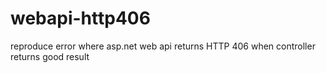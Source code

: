 # webapi-http406
reproduce error where asp.net web api returns HTTP 406 when controller returns good result
